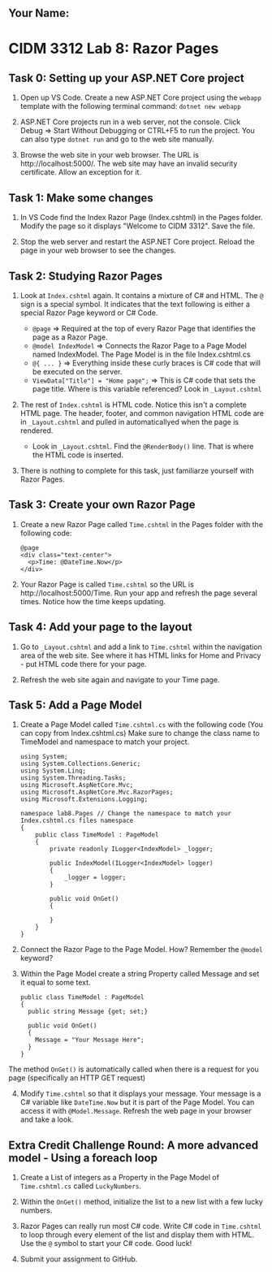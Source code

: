 ## Your Name:


# CIDM 3312 Lab 8: Razor Pages

## Task 0: Setting up your ASP.NET Core project
1. Open up VS Code. Create a new ASP.NET Core project using the `webapp` template with the following terminal command: `dotnet new webapp`
  
2. ASP.NET Core projects run in a web server, not the console. Click Debug => Start Without Debugging or CTRL+F5 to run the project. You can also type `dotnet run` and go to the web site manually.
  
3. Browse the web site in your web browser. The URL is http://localhost:5000/. The web site may have an invalid security certificate. Allow an exception for it.
  
## Task 1: Make some changes
1. In VS Code find the Index Razor Page (Index.cshtml) in the Pages folder. Modify the page so it displays "Welcome to CIDM 3312". Save the file.
  
2. Stop the web server and restart the ASP.NET Core project. Reload the page in your web browser to see the changes.

## Task 2: Studying Razor Pages
1. Look at `Index.cshtml` again. It contains a mixture of C# and HTML. The `@` sign is a special symbol. It indicates that the text following is either a special Razor Page keyword or C# Code.
    - `@page` => Required at the top of every Razor Page that identifies the page as a Razor Page.
    - `@model IndexModel` => Connects the Razor Page to a Page Model named IndexModel. The Page Model is in the file Index.cshtml.cs
    - `@{ ... }` => Everything inside these curly braces is C# code that will be executed on the server.
    - `ViewData["Title"] = "Home page";` => This is C# code that sets the page title. Where is this variable referenced? Look in `_Layout.cshtml`
   
2. The rest of `Index.cshtml` is HTML code. Notice this isn't a complete HTML page. The header, footer, and common navigation HTML code are in `_Layout.cshtml` and pulled in automaticallyed when the page is rendered.
    - Look in `_Layout.cshtml`. Find the `@RenderBody()` line. That is where the HTML code is inserted.
  
3. There is nothing to complete for this task, just familiarze yourself with Razor Pages.

## Task 3: Create your own Razor Page
1. Create a new Razor Page called `Time.cshtml` in the Pages folder with the following code:
      ```
      @page
      <div class="text-center">
        <p>Time: @DateTime.Now</p>
      </div>
      ```
    
2. Your Razor Page is called `Time.cshtml` so the URL is http://localhost:5000/Time. Run your app and refresh the page several times. Notice how the time keeps updating. 

## Task 4: Add your page to the layout
1. Go to `_Layout.cshtml` and add a link to `Time.cshtml` within the navigation area of the web site. See where it has HTML links for Home and Privacy - put HTML code there for your page.

2. Refresh the web site again and navigate to your Time page.

## Task 5: Add a Page Model
1. Create a Page Model called `Time.cshtml.cs` with the following code (You can copy from Index.cshtml.cs) Make sure to change the class name to TimeModel and namespace to match your project.
    ```
    using System;
    using System.Collections.Generic;
    using System.Linq;
    using System.Threading.Tasks;
    using Microsoft.AspNetCore.Mvc;
    using Microsoft.AspNetCore.Mvc.RazorPages;
    using Microsoft.Extensions.Logging;

    namespace lab8.Pages // Change the namespace to match your Index.cshtml.cs files namespace
    {
        public class TimeModel : PageModel
        {
            private readonly ILogger<IndexModel> _logger;

            public IndexModel(ILogger<IndexModel> logger)
            {
                _logger = logger;
            }

            public void OnGet()
            {

            }
        }
    }
    ```

2. Connect the Razor Page to the Page Model. How? Remember the `@model` keyword?

3. Within the Page Model create a string Property called Message and set it equal to some text.
    ```
    public class TimeModel : PageModel
    {
      public string Message {get; set;}
      
      public void OnGet()
      {
        Message = "Your Message Here";
      }
    }
    ```
 The method `OnGet()` is automatically called when there is a request for you page (specifically an HTTP GET request)
 
 4. Modify `Time.cshtml` so that it displays your message. Your message is a C# variable like `DateTime.Now` but it is part of the Page Model. You can access it with `@Model.Message`. Refresh the web page in your browser and take a look.
 
 ## Extra Credit Challenge Round: A more advanced model - Using a foreach loop
 1. Create a List of integers as a Property in the Page Model of `Time.cshtml.cs` called `LuckyNumbers`.
 
 2. Within the `OnGet()` method, initialize the list to a new list with a few lucky numbers.
 
 3. Razor Pages can really run most C# code. Write C# code in `Time.cshtml` to loop through every element of the list and display them with HTML. Use the `@` symbol to start your C# code. Good luck!
 
 4. Submit your assignment to GitHub.
  
  
